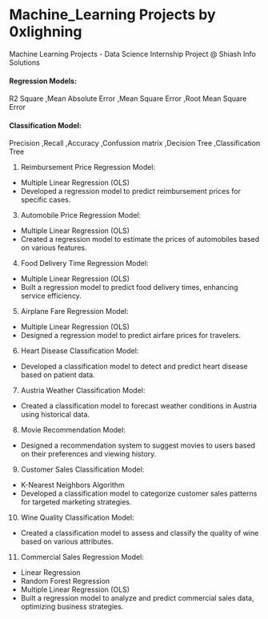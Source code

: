 # Machine_Learning Projects by 0xlighning
Machine Learning Projects - Data Science Internship Project @ Shiash Info Solutions

#### Regression Models:
R2 Square
,Mean Absolute Error
,Mean Square Error
,Root Mean Square Error

#### Classification Model:
Precision
,Recall
,Accuracy
,Confussion matrix
,Decision Tree
,Classification Tree

1. Reimbursement Price Regression Model: 
- Multiple Linear Regression (OLS)
- Developed a regression model to predict reimbursement prices for specific cases. 
3. Automobile Price Regression Model: 
- Multiple Linear Regression (OLS)
- Created a regression model to estimate the prices of automobiles based on various 
features. 
4. Food Delivery Time Regression Model: 
- Multiple Linear Regression (OLS)
- Built a regression model to predict food delivery times, enhancing service efficiency.
5. Airplane Fare Regression Model: 
- Multiple Linear Regression (OLS)
- Designed a regression model to predict airfare prices for travelers. 
6. Heart Disease Classification Model: 
- Developed a classification model to detect and predict heart disease based on
patient data. 
7. Austria Weather Classification Model: 
- Created a classification model to forecast weather conditions in Austria using
historical data. 
8. Movie Recommendation Model: 
- Designed a recommendation system to suggest movies to users based on their
preferences and viewing history. 
9. Customer Sales Classification Model:
- K-Nearest Neighbors Algorithm
- Developed a classification model to categorize customer sales patterns for targeted
marketing strategies.
10. Wine Quality Classification Model: 
- Created a classification model to assess and classify the quality of wine based on various attributes.
11. Commercial Sales Regression Model:
- Linear Regression
- Random Forest Regression
- Multiple Linear Regression (OLS)
- Built a regression model to analyze and predict commercial sales data, optimizing business strategies.
